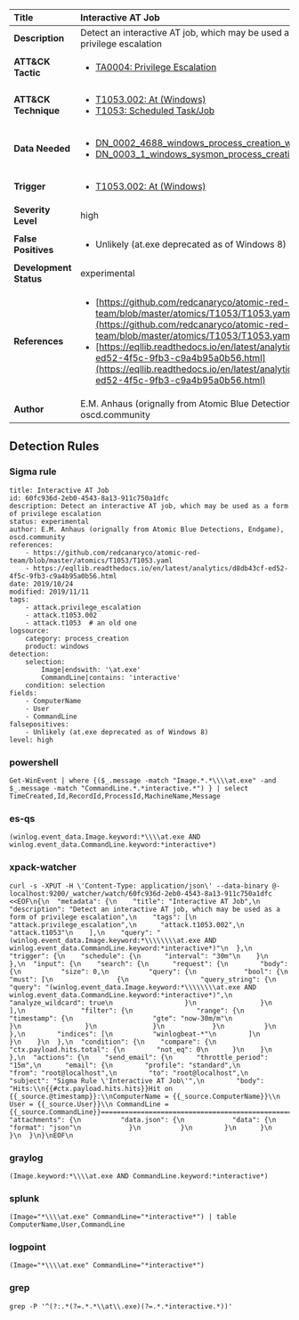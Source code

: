 | Title                    | Interactive AT Job       |
|:-------------------------|:------------------|
| **Description**          | Detect an interactive AT job, which may be used as a form of privilege escalation |
| **ATT&amp;CK Tactic**    |  <ul><li>[TA0004: Privilege Escalation](https://attack.mitre.org/tactics/TA0004)</li></ul>  |
| **ATT&amp;CK Technique** | <ul><li>[T1053.002: At (Windows)](https://attack.mitre.org/techniques/T1053.002)</li><li>[T1053: Scheduled Task/Job](https://attack.mitre.org/techniques/T1053)</li></ul>  |
| **Data Needed**          | <ul><li>[DN_0002_4688_windows_process_creation_with_commandline](../Data_Needed/DN_0002_4688_windows_process_creation_with_commandline.md)</li><li>[DN_0003_1_windows_sysmon_process_creation](../Data_Needed/DN_0003_1_windows_sysmon_process_creation.md)</li></ul>  |
| **Trigger**              | <ul><li>[T1053.002: At (Windows)](../Triggers/T1053.002.md)</li></ul>  |
| **Severity Level**       | high |
| **False Positives**      | <ul><li>Unlikely (at.exe deprecated as of Windows 8)</li></ul>  |
| **Development Status**   | experimental |
| **References**           | <ul><li>[https://github.com/redcanaryco/atomic-red-team/blob/master/atomics/T1053/T1053.yaml](https://github.com/redcanaryco/atomic-red-team/blob/master/atomics/T1053/T1053.yaml)</li><li>[https://eqllib.readthedocs.io/en/latest/analytics/d8db43cf-ed52-4f5c-9fb3-c9a4b95a0b56.html](https://eqllib.readthedocs.io/en/latest/analytics/d8db43cf-ed52-4f5c-9fb3-c9a4b95a0b56.html)</li></ul>  |
| **Author**               | E.M. Anhaus (orignally from Atomic Blue Detections, Endgame), oscd.community |


## Detection Rules

### Sigma rule

```
title: Interactive AT Job
id: 60fc936d-2eb0-4543-8a13-911c750a1dfc
description: Detect an interactive AT job, which may be used as a form of privilege escalation
status: experimental
author: E.M. Anhaus (orignally from Atomic Blue Detections, Endgame), oscd.community
references:
    - https://github.com/redcanaryco/atomic-red-team/blob/master/atomics/T1053/T1053.yaml
    - https://eqllib.readthedocs.io/en/latest/analytics/d8db43cf-ed52-4f5c-9fb3-c9a4b95a0b56.html
date: 2019/10/24
modified: 2019/11/11
tags:
    - attack.privilege_escalation
    - attack.t1053.002
    - attack.t1053  # an old one
logsource:
    category: process_creation
    product: windows
detection:
    selection:
        Image|endswith: '\at.exe'
        CommandLine|contains: 'interactive'
    condition: selection
fields:
    - ComputerName
    - User
    - CommandLine
falsepositives:
    - Unlikely (at.exe deprecated as of Windows 8)
level: high

```





### powershell
    
```
Get-WinEvent | where {($_.message -match "Image.*.*\\\\at.exe" -and $_.message -match "CommandLine.*.*interactive.*") } | select TimeCreated,Id,RecordId,ProcessId,MachineName,Message
```


### es-qs
    
```
(winlog.event_data.Image.keyword:*\\\\at.exe AND winlog.event_data.CommandLine.keyword:*interactive*)
```


### xpack-watcher
    
```
curl -s -XPUT -H \'Content-Type: application/json\' --data-binary @- localhost:9200/_watcher/watch/60fc936d-2eb0-4543-8a13-911c750a1dfc <<EOF\n{\n  "metadata": {\n    "title": "Interactive AT Job",\n    "description": "Detect an interactive AT job, which may be used as a form of privilege escalation",\n    "tags": [\n      "attack.privilege_escalation",\n      "attack.t1053.002",\n      "attack.t1053"\n    ],\n    "query": "(winlog.event_data.Image.keyword:*\\\\\\\\at.exe AND winlog.event_data.CommandLine.keyword:*interactive*)"\n  },\n  "trigger": {\n    "schedule": {\n      "interval": "30m"\n    }\n  },\n  "input": {\n    "search": {\n      "request": {\n        "body": {\n          "size": 0,\n          "query": {\n            "bool": {\n              "must": [\n                {\n                  "query_string": {\n                    "query": "(winlog.event_data.Image.keyword:*\\\\\\\\at.exe AND winlog.event_data.CommandLine.keyword:*interactive*)",\n                    "analyze_wildcard": true\n                  }\n                }\n              ],\n              "filter": {\n                "range": {\n                  "timestamp": {\n                    "gte": "now-30m/m"\n                  }\n                }\n              }\n            }\n          }\n        },\n        "indices": [\n          "winlogbeat-*"\n        ]\n      }\n    }\n  },\n  "condition": {\n    "compare": {\n      "ctx.payload.hits.total": {\n        "not_eq": 0\n      }\n    }\n  },\n  "actions": {\n    "send_email": {\n      "throttle_period": "15m",\n      "email": {\n        "profile": "standard",\n        "from": "root@localhost",\n        "to": "root@localhost",\n        "subject": "Sigma Rule \'Interactive AT Job\'",\n        "body": "Hits:\\n{{#ctx.payload.hits.hits}}Hit on {{_source.@timestamp}}:\\nComputerName = {{_source.ComputerName}}\\n        User = {{_source.User}}\\n CommandLine = {{_source.CommandLine}}================================================================================\\n{{/ctx.payload.hits.hits}}",\n        "attachments": {\n          "data.json": {\n            "data": {\n              "format": "json"\n            }\n          }\n        }\n      }\n    }\n  }\n}\nEOF\n
```


### graylog
    
```
(Image.keyword:*\\\\at.exe AND CommandLine.keyword:*interactive*)
```


### splunk
    
```
(Image="*\\\\at.exe" CommandLine="*interactive*") | table ComputerName,User,CommandLine
```


### logpoint
    
```
(Image="*\\\\at.exe" CommandLine="*interactive*")
```


### grep
    
```
grep -P '^(?:.*(?=.*.*\\at\\.exe)(?=.*.*interactive.*))'
```



